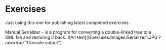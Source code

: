 # Exercises
Just using this one for publishing latest completed exercises.

Manual Serializer - is a program for converting a double-linked tree to a XML file and  restoring it back.
![Alt text](/Exercises/Images/Serializer1.JPG ?raw=true "Console output")
